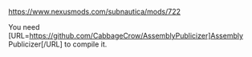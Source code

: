 https://www.nexusmods.com/subnautica/mods/722

You need [URL=https://github.com/CabbageCrow/AssemblyPublicizer]Assembly Publicizer[/URL] to compile it.
